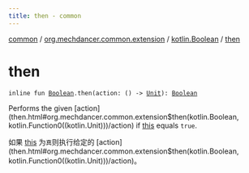 ```yaml
---
title: then - common
---
```


[common](../../index.html) / [org.mechdancer.common.extension](../index.html) / [kotlin.Boolean](index.html) / [then](./then.html)

# then

`inline fun `[`Boolean`](https://kotlinlang.org/api/latest/jvm/stdlib/kotlin/-boolean/index.html)`.then(action: () -> `[`Unit`](https://kotlinlang.org/api/latest/jvm/stdlib/kotlin/-unit/index.html)`): `[`Boolean`](https://kotlinlang.org/api/latest/jvm/stdlib/kotlin/-boolean/index.html)

Performs the given [action](then.html#org.mechdancer.common.extension$then(kotlin.Boolean, kotlin.Function0((kotlin.Unit)))/action) if [this](then/-this-.html) equals `true`.

如果 [this](then/-this-.html) 为`真`则执行给定的 [action](then.html#org.mechdancer.common.extension$then(kotlin.Boolean, kotlin.Function0((kotlin.Unit)))/action)。


